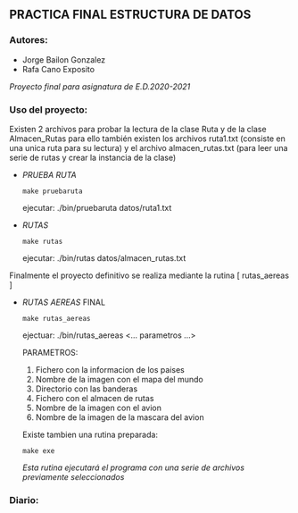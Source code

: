 ## PRACTICA FINAL ESTRUCTURA DE DATOS

### Autores: 
* Jorge Bailon Gonzalez
* Rafa Cano Exposito

_Proyecto final para asignatura de E.D.2020-2021_

### Uso del proyecto:
Existen 2 archivos para probar la lectura de la clase Ruta y de la clase Almacen_Rutas
para ello también existen los archivos ruta1.txt (consiste en una unica ruta para su lectura)
y el archivo almacen_rutas.txt (para leer una serie de rutas y crear la instancia de la clase)

 * _PRUEBA RUTA_
    ```
    make pruebaruta
    ```
    ejecutar:   ./bin/pruebaruta datos/ruta1.txt

 * _RUTAS_
    ```
    make rutas
    ```
    ejecutar:  ./bin/rutas datos/almacen_rutas.txt 

Finalmente el proyecto definitivo se realiza mediante la rutina [ rutas_aereas ]

 * _RUTAS AEREAS_ FINAL
    ```
    make rutas_aereas
    ```
    ejectuar:   ./bin/rutas_aereas <... parametros ...>
        
    PARAMETROS:
    1. Fichero con la informacion de los paises
    2. Nombre de la imagen con el mapa del mundo
    3. Directorio con las banderas
    4. Fichero con el almacen de rutas
    5. Nombre de la imagen con el avion
    6. Nombre de la imagen de la mascara del avion
    
    Existe tambien una rutina preparada:
    ```
    make exe
    ```
    _Esta rutina ejecutará el programa con una serie de archivos previamente seleccionados_

### Diario:
